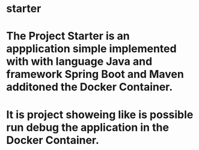 # starter
# The Project Starter is an appplication simple implemented with with language Java and framework Spring Boot and Maven additoned the Docker Container.
# It is project showeing like is possible run debug the application in the Docker Container.
